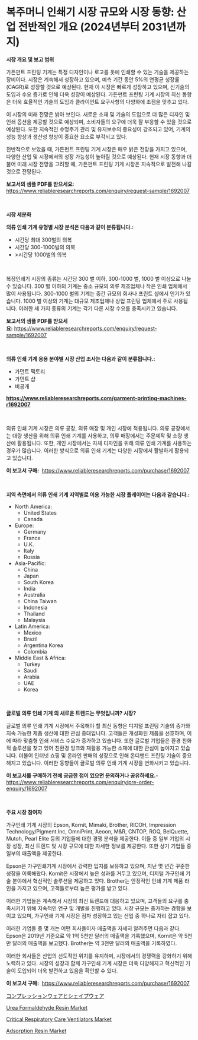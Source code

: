 <p><h1>복주머니 인쇄기 시장 규모와 시장 동향: 산업 전반적인 개요 (2024년부터 2031년까지)</h1></p><p><strong>시장 개요 및 보고 범위</strong></p>
<p><p>가든펀트 프린팅 기계는 특정 디자인이나 로고를 옷에 인쇄할 수 있는 기술을 제공하는 장비이다. 시장은 계속해서 성장하고 있으며, 예측 기간 동안 5%의 연평균 성장률(CAGR)로 성장할 것으로 예상된다. 현재 이 시장은 빠르게 성장하고 있으며, 신기술의 도입과 수요 증가로 인해 더욱 성장이 예상된다. 가든펀트 프린팅 기계 시장의 최신 동향은 더욱 효율적인 기술의 도입과 클라이언트 요구사항의 다양화에 초점을 맞추고 있다.</p><p>이 시장의 미래 전망은 밝아 보인다. 새로운 소재 및 기술의 도입으로 더 많은 디자인 및 인쇄 옵션을 제공할 것으로 예상되며, 소비자들의 요구에 더욱 잘 부응할 수 있을 것으로 예상된다. 또한 지속적인 수명주기 관리 및 유지보수의 중요성이 강조되고 있어, 기계의 성능 향상과 생산성 향상이 중요한 요소로 부각되고 있다.</p><p>전반적으로 보았을 때, 가든펀트 프린팅 기계 시장은 매우 밝은 전망을 가지고 있으며, 다양한 산업 및 시장에서의 성장 가능성이 높아질 것으로 예상된다. 현재 시장 동향과 더불어 미래 시장 전망을 고려할 때, 가든펀트 프린팅 기계 시장은 지속적으로 발전해 나갈 것으로 전망된다.</p></p>
<p><strong>보고서의 샘플 PDF를 받으세요:</strong> <a href="https://www.reliableresearchreports.com/enquiry/request-sample/1692007">https://www.reliableresearchreports.com/enquiry/request-sample/1692007</a></p>
<p>&nbsp;</p>
<p><strong>시장 세분화</strong></p>
<p><strong>의류 인쇄 기계 유형별 시장 분석은 다음과 같이 분류됩니다.:</strong></p>
<p><ul><li>시간당 최대 300벌의 의복</li><li>시간당 300-1000벌의 의복</li><li>>시간당 1000벌의 의복</li></ul></p>
<p>&nbsp;</p>
<p><p>복장인쇄기 시장의 종류는 시간당 300 벌 이하, 300-1000 벌, 1000 벌 이상으로 나눌 수 있습니다. 300 벌 이하의 기계는 중소 규모의 의류 제조업체나 작은 인쇄 업체에서 많이 사용됩니다. 300-1000 벌의 기계는 중간 규모의 회사나 프린트 샵에서 인기가 있습니다. 1000 벌 이상의 기계는 대규모 제조업체나 상업 프린팅 업체에서 주로 사용됩니다. 이러한 세 가지 종류의 기계는 각기 다른 시장 수요를 충족시키고 있습니다.</p></p>
<p><strong>보고서의 샘플 PDF를 받으세요:</strong>&nbsp;<a href="https://www.reliableresearchreports.com/enquiry/request-sample/1692007">https://www.reliableresearchreports.com/enquiry/request-sample/1692007</a></p>
<p>&nbsp;</p>
<p><strong> 의류 인쇄 기계 응용 분야별 시장 산업 조사는 다음과 같이 분류됩니다.:</strong></p>
<p><ul><li>가먼트 팩토리</li><li>가먼트 샵</li><li>비공개</li></ul></p>
<p><strong><a href="https://www.reliableresearchreports.com/garment-printing-machines-r1692007">https://www.reliableresearchreports.com/garment-printing-machines-r1692007</a></strong></p>
<p>&nbsp;</p>
<p><p>의류 인쇄 기계 시장은 의류 공장, 의류 매장 및 개인 시장에 적용됩니다. 의류 공장에서는 대량 생산을 위해 의류 인쇄 기계를 사용하고, 의류 매장에서는 주문제작 및 소량 생산에 활용됩니다. 또한, 개인 시장에서는 자체 디자인을 위해 의류 인쇄 기계를 사용하는 경우가 많습니다. 이러한 방식으로 의류 인쇄 기계는 다양한 시장에서 활발하게 활용되고 있습니다.</p></p>
<p><strong>이 보고서 구매:</strong>&nbsp; <a href="https://www.reliableresearchreports.com/purchase/1692007">https://www.reliableresearchreports.com/purchase/1692007</a></p>
<p>&nbsp;</p>
<p><strong>지역 측면에서 의류 인쇄 기계 지역별로 이용 가능한 시장 플레이어는 다음과 같습니다.:</strong></p>
<p><ul>
    <li>
        North America:
        <ul>
            <li>United States</li>
            <li>Canada</li>
        </ul>
    </li>
    <li>
        Europe:
        <ul>
            <li>Germany</li>
            <li>France</li>
            <li>U.K.</li>
            <li>Italy</li>
            <li>Russia</li>
        </ul>
    </li>
    <li>
        Asia-Pacific:
        <ul>
            <li>China</li>
            <li>Japan</li>
            <li>South Korea</li>
            <li>India</li>
            <li>Australia</li>
            <li>China Taiwan</li>
            <li>Indonesia</li>
            <li>Thailand</li>
            <li>Malaysia</li>
        </ul>
    </li>
    <li>
        Latin America:
        <ul>
            <li>Mexico</li>
            <li>Brazil</li>
            <li>Argentina Korea</li>
            <li>Colombia</li>
        </ul>
    </li>
    <li>
        Middle East & Africa:
        <ul>
            <li>Turkey</li>
            <li>Saudi</li>
            <li>Arabia</li>
            <li>UAE</li>
            <li>Korea</li>
        </ul>
    </li>
    </ul></p>
<p>&nbsp;</p>
<p><strong>글로벌 의류 인쇄 기계 의 새로운 트렌드는 무엇입니까? 시장?</strong></p>
<p><p>글로벌 의류 인쇄 기계 시장에서 주목해야 할 최신 동향은 디지털 프린팅 기술의 증가와 지속 가능한 제품 생산에 대한 관심 증대입니다. 고객들은 개성화된 제품을 선호하며, 이에 따라 맞춤형 인쇄 서비스 수요가 증가하고 있습니다. 또한 글로벌 기업들은 환경 친화적 솔루션을 찾고 있어 친환경 잉크와 재활용 가능한 소재에 대한 관심이 높아지고 있습니다. 더불어 인터넷 쇼핑 및 온라인 판매의 성장으로 인해 온디맨드 프린팅 기술이 중요해지고 있습니다. 이러한 동향들이 글로벌 의류 인쇄 기계 시장을 변화시키고 있습니다.</p></p>
<p><strong>이 보고서를 구매하기 전에 궁금한 점이 있으면 문의하거나 공유하세요.</strong>- <a href="https://www.reliableresearchreports.com/enquiry/pre-order-enquiry/1692007">https://www.reliableresearchreports.com/enquiry/pre-order-enquiry/1692007</a></p>
<p>&nbsp;</p>
<p><strong>주요 시장 참여자</strong></p>
<p><p>가구인쇄 기계 시장의 Epson, Kornit, Mimaki, Brother, RICOH, Impression Technology/Pigment.Inc, OmniPrint, Aeoon, M&R, CNTOP, ROQ, BelQuette, Mutoh, Pearl Elite 등의 기업들에 대한 경쟁 분석을 제공한다. 이들 중 일부 기업의 시장 성장, 최신 트렌드 및 시장 규모에 대한 자세한 정보를 제공한다. 또한 상기 기업들 중 일부의 매출액을 제공한다.</p><p>Epson은 가구인쇄기계 시장에서 강력한 입지를 보유하고 있으며, 지난 몇 년간 꾸준한 성장을 이룩해왔다. Kornit은 시장에서 높은 성과를 거두고 있으며, 디지털 가구인쇄 기술 분야에서 혁신적인 솔루션을 제공하고 있다. Brother는 안정적인 인쇄 기계 제품 라인을 가지고 있으며, 고객들로부터 높은 평가를 받고 있다.</p><p>이러한 기업들은 계속해서 시장의 최신 트렌드에 대응하고 있으며, 고객들의 요구를 충족시키기 위해 지속적인 연구 및 개발을 진행하고 있다. 시장 규모는 증가하는 경향을 보이고 있으며, 가구인쇄 기계 시장은 점차 성장하고 있는 산업 중 하나로 자리 잡고 있다.</p><p>이러한 기업들 중 몇 개는 어떤 회사들이자 매출액을 자세히 알려주면 다음과 같다. Epson은 2019년 기준으로 약 1억 5천만 달러의 매출액을 기록했으며, Kornit은 약 5천만 달러의 매출액을 보고했다. Brother는 약 3천만 달러의 매출액을 기록하였다.</p><p>이러한 회사들은 산업의 선도적인 위치를 유지하며, 시장에서의 경쟁력을 강화하기 위해 노력하고 있다. 시장의 성장과 함께 가구인쇄 기계 시장은 더욱 다양해지고 혁신적인 기술이 도입되어 더욱 발전하고 있음을 확인할 수 있다.</p></p>
<p><strong>이 보고서 구매:</strong>&nbsp;&nbsp;<a href="https://www.reliableresearchreports.com/purchase/1692007">https://www.reliableresearchreports.com/purchase/1692007</a></p>
<p><p><a href="https://github.com/zoetazuur/Market-Research-Report-List-1/blob/main/584880923356.md">コンプレッションウェアとシェイプウェア</a></p><p><a href="https://www.linkedin.com/pulse/urea-formaldehyde-resin-market-research-report-unlocks-analysis-ge4ee?trackingId=gQsZOs1rallP0YMAGiOa6Q%3D%3D">Urea Formaldehyde Resin Market</a></p><p><a href="https://github.com/biheemgalvinlouises6hokrh3h/Market-Research-Report-List-2/blob/main/critical-respiratory-care-ventilators-market.md">Critical Respiratory Care Ventilators Market</a></p><p><a href="https://www.linkedin.com/pulse/adsorption-resin-market-research-report-provides-critical-vgwye?trackingId=1XnOTGNEdTLoXszkx%2F2nNw%3D%3D">Adsorption Resin Market</a></p></p>